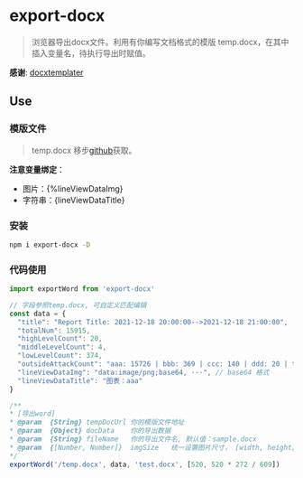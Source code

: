 # export-docx

> 浏览器导出docx文件。利用有你编写文档格式的模版 temp.docx，在其中插入变量名，待执行导出时赋值。

**感谢**: [docxtemplater](https://github.com/open-xml-templating/docxtemplater)

## Use

### 模版文件

> temp.docx 移步[github](https://github.com/unzoa/export-docx)获取。

**注意变量绑定**：
- 图片：{%lineViewDataImg}
- 字符串：{lineViewDataTitle}

### 安装

```bash
npm i export-docx -D
```

### 代码使用

```js
import exportWord from 'export-docx'

// 字段参照temp.docx, 可自定义匹配编辑
const data = {
  "title": "Report Title: 2021-12-18 20:00:00-->2021-12-18 21:00:00",
  "totalNum": 15915,
  "highLevelCount": 20,
  "middleLevelCount": 4,
  "lowLevelCount": 374,
  "outsideAttackCount": "aaa: 15726 | bbb: 369 | ccc: 140 | ddd: 20 | total: 16255",
  "lineViewDataImg": "data:image/png;base64, ···", // base64 格式
  "lineViewDataTitle": "图表：aaa"
}

/**
* [导出word]
* @param  {String} tempDocUrl 你的模版文件地址
* @param  {Object} docData    你的导出数据
* @param  {String} fileName   你的导出文件名, 默认值：sample.docx
* @param  {[Number, Number]}  imgSize   统一设置图片尺寸， [width, height]
*/
exportWord('/temp.docx', data, 'test.docx', [520, 520 * 272 / 609])
```
